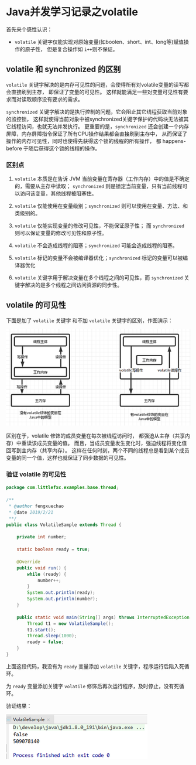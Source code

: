 # Java并发学习记录之volatile

首先来个感性认识：
- `volatile` 关键字仅能实现对原始变量(如boolen、short、int、long等)赋值操作的原子性，
但是复合操作如 `i++`则不保证。

## volatile 和 synchronized 的区别

`volatile` 关键字解决的是内存可见性的问题，会使得所有对volatile变量的读写都会直接刷到主存，
即保证了变量的可见性。
这样就能满足一些对变量可见性有要求而对读取顺序没有要求的需求。

`synchronized` 关键字解决的是执行控制的问题，它会阻止其它线程获取当前对象的监控锁，
这样就使得当前对象中被synchronized关键字保护的代码块无法被其它线程访问，也就无法并发执行。
更重要的是，`synchronized` 还会创建一个内存屏障，内存屏障指令保证了所有CPU操作结果都会直接刷到主存中，
从而保证了操作的内存可见性，同时也使得先获得这个锁的线程的所有操作，
都 happens-before 于随后获得这个锁的线程的操作。

### 区别点

1. `volatile` 本质是在告诉 JVM 当前变量在寄存器（工作内存）中的值是不确定的，需要从主存中读取； 
`synchronized` 则是锁定当前变量，只有当前线程可以访问该变量，其他线程被阻塞住。

2. `volatile` 仅能使用在变量级别；`synchronized` 则可以使用在变量、方法、和类级别的。

3. `volatile` 仅能实现变量的修改可见性，不能保证原子性；
而 `synchronized` 则可以保证变量的修改可见性和原子性。

4. `volatile` 不会造成线程的阻塞；`synchronized` 可能会造成线程的阻塞。

5. `volatile` 标记的变量不会被编译器优化；`synchronized` 标记的变量可以被编译器优化

6. `volatile` 关键字用于解决变量在多个线程之间的可见性，而 `synchronized` 关键字解决的是多个线程之间访问资源的同步性。

## volatile 的可见性

下面是加了 `volatile` 关键字 和不加 `volatile` 关键字的区别，作图演示：

![有无volatile的区别](images/有无volatile的区别.png)

区别在于，volatile 修饰的成员变量在每次被线程访问时，
都强迫从主存（共享内存）中重读该成员变量的值。
而且，当成员变量发生变化时，强迫线程将变化值回写到主内存（共享内存）。
这样在任何时刻，两个不同的线程总是看到某个成员变量的同一个值，这样也就保证了同步数据的可见性。

### 验证 volatile 的可见性

```java
package com.littlefxc.examples.base.thread;

/**
 * @author fengxuechao
 * @date 2019/2/21
 **/
public class VolatileSample extends Thread {

    private int number;

    static boolean ready = true;

    @Override
    public void run() {
        while (ready) {
            number++;
        }
        System.out.println(ready);
        System.out.println(number);
    }

    public static void main(String[] args) throws InterruptedException {
        Thread t1 = new VolatileSample();
        t1.start();
        Thread.sleep(1000);
        ready = false;
    }
}
```

上面这段代码，我没有为 `ready` 变量添加 `volatile` 关键字，程序运行后陷入死循环。

为 `ready` 变量添加关键字 `volatile` 修饰后再次运行程序，及时停止，没有死循环。

验证结果：

![验证volatile的可见性](images/验证volatile的可见性.png)



 